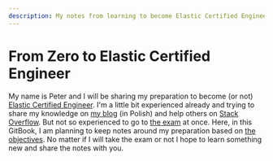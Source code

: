 ```yaml
---
description: My notes from learning to become Elastic Certified Engineer
---
```


# From Zero to Elastic Certified Engineer

My name is Peter and I will be sharing my preparation to become \(or not\) [Elastic Certified Engineer](https://www.elastic.co/training/certification). I'm a little bit experienced already and trying to share my knowledge on [my blog](https://programistanaswoim.pl/kategoria/programowanie/uczymy-sie/elastic-stack/) \(in Polish\) and help others on [Stack Overflow](https://stackoverflow.com/users/4086321/piotr-pradzynski). But not so experienced to go to [the exam](https://training.elastic.co/exam/elastic-certified-engineer) at once. Here, in this GitBook, I am planning to keep notes around my preparation based on [the objectives](https://training.elastic.co/exam/elastic-certified-engineer#objectives). No matter if I will take the exam or not I hope to learn something new and share the notes with you.


